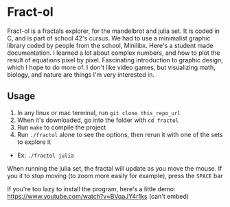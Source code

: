 # Fract-ol
Fract-ol is a fractals explorer, for the mandelbrot and julia set. It is coded in C, and is part of school 42's cursus.
We had to use a minimalist graphic library coded by people from the school, Minilibx. Here's a student made documentation.
I learned a lot about complex numbers, and how to plot the result of equations pixel by pixel. Fascinating introduction to graphic design, which I hope to do more of. I don't like video games, but visualizing math, biology, and nature are things I'm very interested in.
## Usage
1. In any linux or mac terminal, run `git clone this_repo_url`
2. When it's downloaded, go into the folder with `cd fractol`
3. Run `make` to compile the project
4. Run `./fractol` alone to see the options, then rerun it with one of the sets to explore it
- Ex: `./fractol julia`

When running the julia set, the fractal will update as you move the mouse. If you it to stop moving (to zoom more easily for example), press the `SPACE` bar

If you're too lazy to install the program, here's a little demo:
https://www.youtube.com/watch?v=BVqaJY4r1ks (can't embed)
